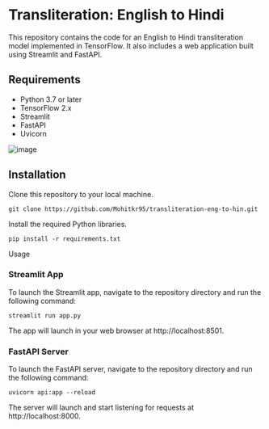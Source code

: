 # Transliteration: English to Hindi

This repository contains the code for an English to Hindi transliteration model implemented in TensorFlow. It also includes a web application built using Streamlit and FastAPI.

## Requirements
* Python 3.7 or later
* TensorFlow 2.x
* Streamlit
* FastAPI
* Uvicorn

![image](https://user-images.githubusercontent.com/37563886/227764842-3a037086-89f5-42ee-881a-aba4d291acc0.png)

## Installation
Clone this repository to your local machine.

```git clone https://github.com/Mohitkr95/transliteration-eng-to-hin.git```

Install the required Python libraries.

```pip install -r requirements.txt```

Usage

### Streamlit App
To launch the Streamlit app, navigate to the repository directory and run the following command:

```streamlit run app.py```

The app will launch in your web browser at http://localhost:8501.

### FastAPI Server

To launch the FastAPI server, navigate to the repository directory and run the following command:

```uvicorn api:app --reload```

The server will launch and start listening for requests at http://localhost:8000.
